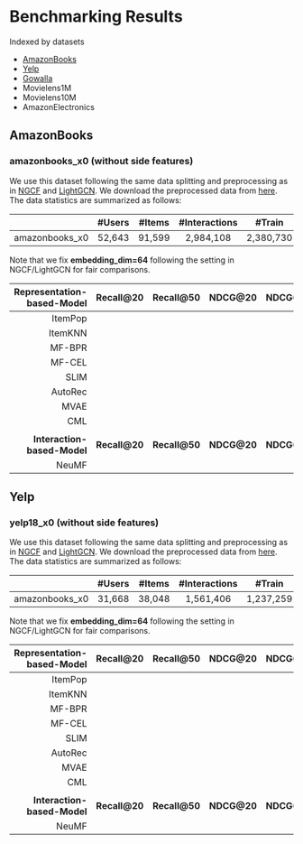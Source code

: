 # Benchmarking Results

Indexed by datasets
+ [AmazonBooks](#amazonbooks)
+ [Yelp](#Yelp)
+ [Gowalla](#Gowalla)
+ Movielens1M
+ Movielens10M
+ AmazonElectronics

## AmazonBooks

### amazonbooks_x0 (without side features)
We use this dataset following the same data splitting and preprocessing as in [NGCF](https://github.com/xiangwang1223/neural_graph_collaborative_filtering) and [LightGCN](https://github.com/kuandeng/LightGCN). We download the preprocessed data from [here](https://github.com/kuandeng/LightGCN/tree/master/Data/amazon-book). The data statistics are summarized as follows:

|                | #Users | #Items | #Interactions |   #Train  |  #Test  | Density |
|:--------------:|:------:|:------:|:-------------:|:---------:|:-------:|:-------:|
| amazonbooks_x0 | 52,643 | 91,599 |   2,984,108   | 2,380,730 | 603,378 | 0.00062 |

Note that we fix **embedding_dim=64** following the setting in NGCF/LightGCN for fair comparisons.

|  Representation-based-Model |   Recall@20   |   Recall@50   |   NDCG@20   |   NDCG@50   |   HitRate@20   |   HitRate@50   | Steps-to-Reproduce | Contributed-by |
|----------------------------:|:-------------:|:-------------:|:-----------:|:-----------:|:--------------:|:--------------:|:------------------:|----------------|
|                 ItemPop |               |               |             |             |                |                |                    |                |
|                     ItemKNN |               |               |             |             |                |                |                    |                |
|                      MF-BPR |               |               |             |             |                |                |      notebook      |                |
|                      MF-CEL |               |               |             |             |                |                |                    |                |
|                        SLIM |               |               |             |             |                |                |                    |                |
|                     AutoRec |               |               |             |             |                |                |                    |                |
|                        MVAE |               |               |             |             |                |                |                    |                |
|                         CML |               |               |             |             |                |                |                    |                |
|                             |               |               |             |             |                |                |                    |                |
| **Interaction-based-Model** | **Recall@20** | **Recall@50** | **NDCG@20** | **NDCG@50** | **HitRate@20** | **HitRate@50** |                    |                |
|                       NeuMF |               |               |             |             |                |                |                    |                |


## Yelp

### yelp18_x0 (without side features)
We use this dataset following the same data splitting and preprocessing as in [NGCF](https://github.com/xiangwang1223/neural_graph_collaborative_filtering) and [LightGCN](https://github.com/kuandeng/LightGCN). We download the preprocessed data from [here](https://github.com/kuandeng/LightGCN/tree/master/Data/yelp2018). The data statistics are summarized as follows:

|                | #Users | #Items | #Interactions |   #Train  |  #Test  | Density |
|:--------------:|:------:|:------:|:-------------:|:---------:|:-------:|:-------:|
| amazonbooks_x0 | 31,668 | 38,048 |   1,561,406   | 1,237,259 | 324,147 | 0.00130 |

Note that we fix **embedding_dim=64** following the setting in NGCF/LightGCN for fair comparisons.

|  Representation-based-Model |   Recall@20   |   Recall@50   |   NDCG@20   |   NDCG@50   |   HitRate@20   |   HitRate@50   | Steps-to-Reproduce | Contributed-by |
|----------------------------:|:-------------:|:-------------:|:-----------:|:-----------:|:--------------:|:--------------:|:------------------:|----------------|
|                 ItemPop |               |               |             |             |                |                |                    |                |
|                     ItemKNN |               |               |             |             |                |                |                    |                |
|                      MF-BPR |               |               |             |             |                |                |      notebook      |                |
|                      MF-CEL |               |               |             |             |                |                |                    |                |
|                        SLIM |               |               |             |             |                |                |                    |                |
|                     AutoRec |               |               |             |             |                |                |                    |                |
|                        MVAE |               |               |             |             |                |                |                    |                |
|                         CML |               |               |             |             |                |                |                    |                |
|                             |               |               |             |             |                |                |                    |                |
| **Interaction-based-Model** | **Recall@20** | **Recall@50** | **NDCG@20** | **NDCG@50** | **HitRate@20** | **HitRate@50** |                    |                |
|                       NeuMF |               |               |             |             |                |                |                    |                |


